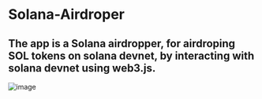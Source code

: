 # Solana-Airdroper
The app is a Solana airdropper, for airdroping SOL tokens on solana devnet, by interacting with solana devnet using web3.js.  
---
![image](https://user-images.githubusercontent.com/83765858/156308227-609a0be0-c926-404b-835e-d72f13ccc226.png)

